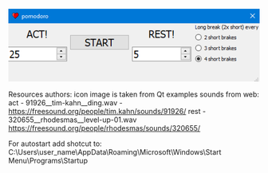 ![screenshot](/images/screenshot.png)

Resources authors:
icon image is taken from Qt examples
sounds from web:
act - 91926__tim-kahn__ding.wav - https://freesound.org/people/tim.kahn/sounds/91926/
rest - 320655__rhodesmas__level-up-01.wav  https://freesound.org/people/rhodesmas/sounds/320655/

For autostart add shotcut to:
C:\Users\user_name\AppData\Roaming\Microsoft\Windows\Start Menu\Programs\Startup
